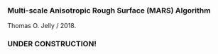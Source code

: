 ### **Multi-scale Anisotropic Rough Surface** (MARS) Algorithm 

Thomas O. Jelly / 2018.

### UNDER CONSTRUCTION!
